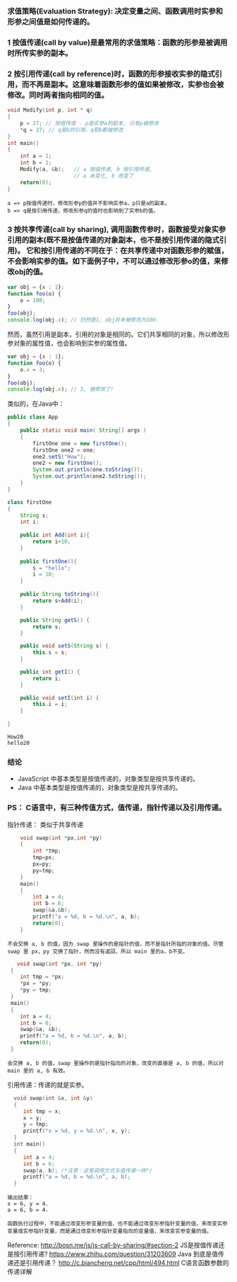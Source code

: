 ### 求值策略(Evaluation Strategy): 决定变量之间、函数调用时实参和形参之间值是如何传递的。

### 1 按值传递(call by value)是最常用的求值策略：函数的形参是被调用时所传实参的副本。

### 2 按引用传递(call by reference)时，函数的形参接收实参的隐式引用，而不再是副本。这意味着函数形参的值如果被修改，实参也会被修改。同时两者指向相同的值。

```C
void Modify(int p, int * q)
{
    p = 27; // 按值传递 - p是实参a的副本, 只有p被修改
    *q = 27; // q是b的引用，q和b都被修改
}
int main()
{
    int a = 1;
    int b = 1;
    Modify(a, &b);   // a 按值传递, b 按引用传递,
                     // a 未变化, b 改变了
    return(0);
}
```
    a => p按值传递时，修改形参p的值并不影响实参a，p只是a的副本。
    b => q是按引用传递，修改形参q的值时也影响到了实参b的值。

### 3 按共享传递(call by sharing), 调用函数传参时，函数接受对象实参引用的副本(既不是按值传递的对象副本，也不是按引用传递的隐式引用)。 它和按引用传递的不同在于：在共享传递中对函数形参的赋值，不会影响实参的值。如下面例子中，不可以通过修改形参o的值，来修改obj的值。
```javascript
var obj = {x : 1};
function foo(o) {
    o = 100;
}
foo(obj);
console.log(obj.x); // 仍然是1, obj并未被修改为100.
```
然而，虽然引用是副本，引用的对象是相同的。它们共享相同的对象，所以修改形参对象的属性值，也会影响到实参的属性值。
```javascript
var obj = {x : 1};
function foo(o) {
    o.x = 3;
}
foo(obj);
console.log(obj.x); // 3, 被修改了!
```

类似的，在Java中：
```Java
public class App 
{
    public static void main( String[] args )
    {
    	firstOne one = new firstOne();
    	firstOne one2 = one;
    	one2.setS("How");
    	one2 = new firstOne();
        System.out.println(one.toString());
        System.out.println(one2.toString());
    }
}

class firstOne
{
	String s;
	int i;
	
	public int Add(int i){
		return i+10;
	}
	
	public firstOne(){
		s = "hello";
		i = 10;
	}
	
	public String toString(){
		return s+Add(i);
	}

	public String getS() {
		return s;
	}

	public void setS(String s) {
		this.s = s;
	}

	public int getI() {
		return i;
	}

	public void setI(int i) {
		this.i = i;
	}
	
}
```
    How20
    hello20
  
### 结论
- JavaScript 中基本类型是按值传递的，对象类型是按共享传递的。
- Java 中基本类型是按值传递的，对象类型是按共享传递的。

### PS： C语言中，有三种传值方式，值传递，指针传递以及引用传递。

指针传递： 类似于共享传递
```C
    void swap(int *px,int *py)  
    {  
        int *tmp;  
        tmp=px;  
        px=py;  
        py=tmp;  
    }  
    main()  
    {  
        int a = 4;
        int b = 6;   
        swap(&a,&b);  
        printf("a = %d, b = %d.\n", a, b);
        return(0);
    }  
 ```
    不会交换 a, b 的值，因为 swap 里操作的是指针的值，而不是指针所指的对象的值。尽管 swap 里 px，py 交换了指针，然而没有返回，所以 main 里的a，b不变。 
 
 ```C
	void swap(int *px, int *py)
  {
     int tmp = *px;
     *px = *py;
     *py = tmp;
  }
  main()
  {
     int a = 4;
     int b = 6;
     swap(&a, &b);
     printf("a = %d, b = %d.\n", a, b);
     return(0);
  }
```
    会交换 a, b 的值，swap 里操作的是指针指向的对象，改变的直接是 a, b 的值，所以对 main 里的 a, b 有效。

引用传递：传递的就是实参。

```C
  void swap(int &x, int &y) 
  {
     int tmp = x;
     x = y;
     y = tmp;
     printf("x = %d, y = %d.\n", x, y);
  }
  int main()
  {
     int a = 4;
     int b = 6;
     swap(a, b); /*注意：这里调用方式与值传递一样*/
     printf("a = %d, b = %d.\n”, a, b);
  }
```
    输出结果：
    x = 6, y = 4.
    a = 6, b = 4.

    函数执行过程中，不能通过改变形参变量的值，也不能通过改变形参指针变量的值，来改变实参变量或实参指针变量，而是通过改变形参指针变量指向的变量值，来改变实参变量的值。

Reference:
http://bosn.me/js/js-call-by-sharing/#section-2          JS是按值传递还是按引用传递?
https://www.zhihu.com/question/31203609			 Java 到底是值传递还是引用传递？
http://c.biancheng.net/cpp/html/494.html		 C语言函数参数的传递详解
